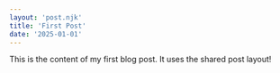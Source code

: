 ```yaml
---
layout: 'post.njk'
title: 'First Post'
date: '2025-01-01'
---
```


This is the content of my first blog post. It uses the shared post layout!
